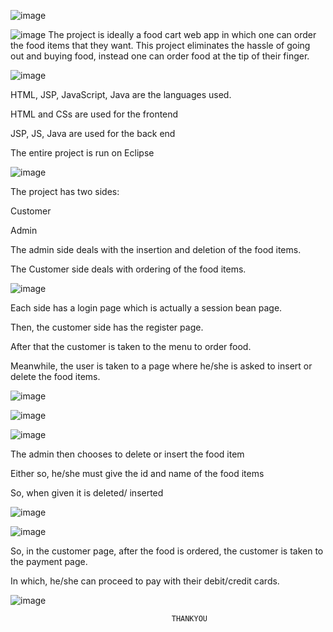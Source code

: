 ![image](https://user-images.githubusercontent.com/117114012/214095120-e509bfca-376d-48f3-b02e-2d690fd63b3e.png)

![image](https://user-images.githubusercontent.com/117114012/214095230-083e1b8e-e458-4286-945a-72913d8f65e5.png)
The project is ideally a food cart web app in which one can order the food items that they want.
This project eliminates the hassle of going out and buying food, instead one can order food at the tip of their finger.



![image](https://user-images.githubusercontent.com/117114012/214095312-7949d044-b656-49f8-bf6f-eeb6bc75382e.png)

HTML,  JSP,  JavaScript,  Java are the languages used.

HTML and CSs are used for the frontend

JSP,  JS,  Java are used for the back end

The entire project is run on Eclipse


![image](https://user-images.githubusercontent.com/117114012/214093609-89c7a92f-7435-4996-9973-83f64633e209.png)

The project has two sides:

Customer

Admin

The admin side deals with the insertion and deletion of the food items.

The Customer side deals with ordering of the food items.

![image](https://user-images.githubusercontent.com/117114012/214094460-0f11b15f-adbf-444a-aba3-b4bc2e3f38e2.png)

Each side has a login page which is actually a session bean page.

Then, the customer side has the register page.

After that the customer is taken to the menu to order food.

Meanwhile, the user is taken to a page where he/she is asked to insert or delete the food items.

![image](https://user-images.githubusercontent.com/117114012/214094542-ff7c82e3-ad13-40d4-b1e1-3289e433b079.png)

![image](https://user-images.githubusercontent.com/117114012/214094584-8c0a8361-1505-4f69-bbab-382c2a86dc61.png)

![image](https://user-images.githubusercontent.com/117114012/214094620-14289594-7877-493f-a24f-315e29b78f66.png)

The admin then chooses to delete or insert the food item

Either so, he/she must give the id and name of the food items 

So, when given it is deleted/ inserted

![image](https://user-images.githubusercontent.com/117114012/214094705-e0e33921-1805-4da6-b7c5-b3d3a14951f9.png)

![image](https://user-images.githubusercontent.com/117114012/214094744-9ab98a53-c85a-4f3e-8580-93f72814283d.png)

So, in the customer page, after the food is ordered, the customer is taken to the payment page.

In which, he/she can proceed to pay with their debit/credit cards.

![image](https://user-images.githubusercontent.com/117114012/214094817-cb6377a7-328c-4825-a5ab-10e6378c0d32.png)

                                        THANKYOU










